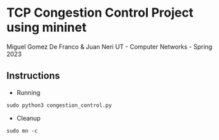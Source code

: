 # TCP Congestion Control Project using mininet
Miguel Gomez De Franco & Juan Neri
UT - Computer Networks - Spring 2023


## Instructions

- Running
```
sudo python3 congestion_control.py
```

- Cleanup
```
sudo mn -c
```